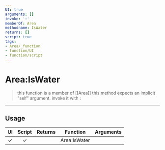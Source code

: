 ```yaml
---
UI: true
arguments: []
invoke: ':'
memberOf: Area
methodname: IsWater
returns: []
script: true
tags:
- Area/_function
- function/UI
- function/script
---
```

# Area:IsWater
> this function is a member of [[Area]]
> this method expects an implicit "self" argument. invoke it with `:`
-----
## Usage
|  UI | Script | Returns | Function | Arguments |
|:---:|:------:|-------:|:--------:|:---------|
|✓|✓||Area:IsWater||
